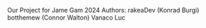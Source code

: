 Our Project for Jame Gam 2024
Authors:
rakeaDev (Konrad Burgi)
botthemew (Connor Walton)
Vanaco
Luc
